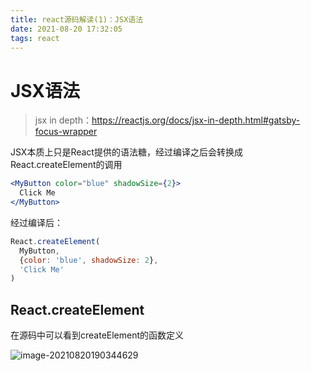 ```yaml
---
title: react源码解读(1)：JSX语法
date: 2021-08-20 17:32:05
tags: react
---
```

# JSX语法

> jsx in depth：https://reactjs.org/docs/jsx-in-depth.html#gatsby-focus-wrapper

JSX本质上只是React提供的语法糖，经过编译之后会转换成React.createElement的调用

```jsx
<MyButton color="blue" shadowSize={2}>
  Click Me
</MyButton>
```

经过编译后：

```js
React.createElement(
  MyButton,
  {color: 'blue', shadowSize: 2},
  'Click Me'
)
```

## React.createElement

在源码中可以看到createElement的函数定义

![image-20210820190344629](react源码解读1/image-20210820190344629.png)
